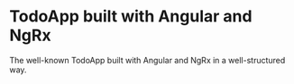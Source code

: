# TodoApp built with Angular and NgRx

The well-known TodoApp built with Angular and NgRx in a well-structured way.
